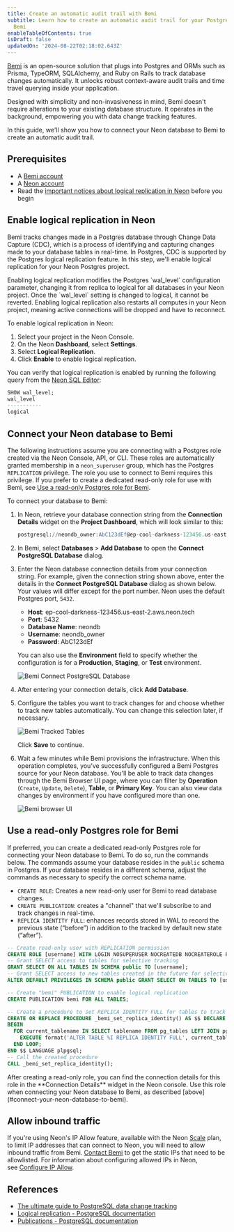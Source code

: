 ```yaml
---
title: Create an automatic audit trail with Bemi
subtitle: Learn how to create an automatic audit trail for your Postgres database with
  Bemi
enableTableOfContents: true
isDraft: false
updatedOn: '2024-08-22T02:18:02.643Z'
---
```


[Bemi](https://bemi.io/) is an open-source solution that plugs into Postgres and ORMs such as Prisma, TypeORM, SQLAlchemy, and Ruby on Rails to track database changes automatically. It unlocks robust context-aware audit trails and time travel querying inside your application.

Designed with simplicity and non-invasiveness in mind, Bemi doesn't require alterations to your existing database structure. It operates in the background, empowering you with data change tracking features.

In this guide, we'll show you how to connect your Neon database to Bemi to create an automatic audit trail.

## Prerequisites

- A [Bemi account](https://bemi.io/)
- A [Neon account](https://console.neon.tech/)
- Read the [important notices about logical replication in Neon](/docs/guides/logical-replication-neon#important-notices) before you begin

## Enable logical replication in Neon

Bemi tracks changes made in a Postgres database through Change Data Capture (CDC), which is a process of identifying and capturing changes made to your database tables in real-time. In Postgres, CDC is supported by the Postgres logical replication feature. In this step, we'll enable logical replication for your Neon Postgres project.

<Admonition type="important">
Enabling logical replication modifies the Postgres `wal_level` configuration parameter, changing it from replica to logical for all databases in your Neon project. Once the `wal_level` setting is changed to logical, it cannot be reverted. Enabling logical replication also restarts all computes in your Neon project, meaning active connections will be dropped and have to reconnect.
</Admonition>

To enable logical replication in Neon:

1. Select your project in the Neon Console.
2. On the Neon **Dashboard**, select **Settings**.
3. Select **Logical Replication**.
4. Click **Enable** to enable logical replication.

You can verify that logical replication is enabled by running the following query from the [Neon SQL Editor](https://neon.tech/docs/get-started-with-neon/query-with-neon-sql-editor):

```sql
SHOW wal_level;
wal_level
-----------
logical
```

## Connect your Neon database to Bemi

The following instructions assume you are connecting with a Postgres role created via the Neon Console, API, or CLI. These roles are automatically granted membership in a `neon_superuser` group, which has the Postgres `REPLICATION` privilege. The role you use to connect to Bemi requires this privilege. If you prefer to create a dedicated read-only role for use with Bemi, see [Use a read-only Postgres role for Bemi](#use-a-read-only-postgres-role-for-bemi).

To connect your database to Bemi:

1. In Neon, retrieve your database connection string from the **Connection Details** widget on the **Project Dashboard**, which will look similar to this:

   ```sql shouldWrap
   postgresql://neondb_owner:AbC123dEf@ep-cool-darkness-123456.us-east-2.aws.neon.tech/neondb?sslmode=require
   ```

2. In Bemi, select **Databases** > **Add Database** to open the **Connect PostgreSQL Database** dialog.
3. Enter the Neon database connection details from your connection string. For example, given the connection string shown above, enter the details in the **Connect PostgreSQL Database** dialog as shown below. Your values will differ except for the port number. Neon uses the default Postgres port, `5432`.

   - **Host**: ep-cool-darkness-123456.us-east-2.aws.neon.tech
   - **Port**: 5432
   - **Database Name**: neondb
   - **Username**: neondb_owner
   - **Password**: AbC123dEf

   You can also use the **Environment** field to specify whether the configuration is for a **Production**, **Staging**, or **Test** environment.

   ![Bemi Connect PostgreSQL Database](/docs/guides/bemi_connect_postgres.png)

4. After entering your connection details, click **Add Database**.

5. Configure the tables you want to track changes for and choose whether to track new tables automatically. You can change this selection later, if necessary.

   ![Bemi Tracked Tables](/docs/guides/bemi_tracked_tables.png)

   Click **Save** to continue.

6. Wait a few minutes while Bemi provisions the infrastructure. When this operation completes, you’ve successfully configured a Bemi Postgres source for your Neon database. You'll be able to track data changes through the Bemi Browser UI page, where you can filter by **Operation** (`Create`, `Update`, `Delete`), **Table**, or **Primary Key**. You can also view data changes by environment if you have configured more than one.

   ![Bemi browser UI](/docs/guides/bemi_browser_ui.png)

## Use a read-only Postgres role for Bemi

If preferred, you can create a dedicated read-only Postgres role for connecting your Neon database to Bemi. To do so, run the commands below. The commands assume your database resides in the `public` schema in Postgres. If your database resides in a different schema, adjust the commands as necessary to specify the correct schema name.

- `CREATE ROLE`: Creates a new read-only user for Bemi to read database changes.
- `CREATE PUBLICATION`: creates a "channel" that we'll subscribe to and track changes in real-time.
- `REPLICA IDENTITY FULL`: enhances records stored in WAL to record the previous state (“before”) in addition to the tracked by default new state (“after”).

```sql
-- Create read-only user with REPLICATION permission
CREATE ROLE [username] WITH LOGIN NOSUPERUSER NOCREATEDB NOCREATEROLE REPLICATION PASSWORD '[password]';
-- Grant SELECT access to tables for selective tracking
GRANT SELECT ON ALL TABLES IN SCHEMA public TO [username];
-- Grant SELECT access to new tables created in the future for selective tracking
ALTER DEFAULT PRIVILEGES IN SCHEMA public GRANT SELECT ON TABLES TO [username];

-- Create "bemi" PUBLICATION to enable logical replication
CREATE PUBLICATION bemi FOR ALL TABLES;

-- Create a procedure to set REPLICA IDENTITY FULL for tables to track the "before" state on DB row changes
CREATE OR REPLACE PROCEDURE _bemi_set_replica_identity() AS $$ DECLARE current_tablename TEXT;
BEGIN
  FOR current_tablename IN SELECT tablename FROM pg_tables LEFT JOIN pg_class ON relname = tablename WHERE schemaname = 'public' AND relreplident != 'f' LOOP
    EXECUTE format('ALTER TABLE %I REPLICA IDENTITY FULL', current_tablename);
  END LOOP;
END $$ LANGUAGE plpgsql;
-- Call the created procedure
CALL _bemi_set_replica_identity();
```

<Admonition type="note">
After creating a read-only role, you can find the connection details for this role in the **Connection Details** widget in the Neon console. Use this role when connecting your Neon database to Bemi, as described [above](#connect-your-neon-database-to-bemi).
</Admonition>

## Allow inbound traffic

If you're using Neon's IP Allow feature, available with the Neon [Scale](/docs/introduction/plans#scale) plan, to limit IP addresses that can connect to Neon, you will need to allow inbound traffic from Bemi. [Contact Bemi](mailto:hi@bemi.io) to get the static IPs that need to be allowlisted. For information about configuring allowed IPs in Neon, see [Configure IP Allow](/docs/manage/projects#configure-ip-allow).

## References

- [The ultimate guide to PostgreSQL data change tracking](https://blog.bemi.io/the-ultimate-guide-to-postgresql-data-change-tracking/)
- [Logical replication - PostgreSQL documentation](https://www.postgresql.org/docs/current/logical-replication.html)
- [Publications - PostgreSQL documentation](https://www.postgresql.org/docs/current/logical-replication-publication.html)

